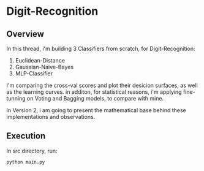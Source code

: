 # Digit-Recognition

## Overview
In this thread, i'm building 3 Classifiers from scratch, for Digit-Recognition:

1. Euclidean-Distance
2. Gaussian-Naive-Bayes
3. MLP-Classifier

I'm comparing the cross-val scores and plot their desicion surfaces, as well as the learning curves.
in additon, for statistical reasons, i'm applying fine-tunning on Voting and Bagging models, to compare with mine. 

In Version 2, i am going to present the mathematical base behind these implementations and observations.

## Execution

In src directory, run:
```
python main.py
```
